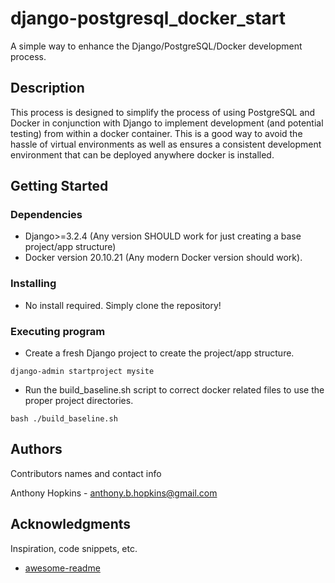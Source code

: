 # django-postgresql_docker_start

A simple way to enhance the Django/PostgreSQL/Docker development process. 

## Description

This process is designed to simplify the process of using PostgreSQL and Docker in conjunction with Django to implement development
 (and potential testing) from within a docker container. This is a good way to avoid the hassle of virtual environments 
 as well as ensures a consistent development environment that can be deployed anywhere docker is installed.

## Getting Started

### Dependencies

* Django>=3.2.4 (Any version SHOULD work for just creating a base project/app structure)
* Docker version 20.10.21 (Any modern Docker version should work).

### Installing

* No install required. Simply clone the repository!

### Executing program

* Create a fresh Django project to create the project/app structure.
```
django-admin startproject mysite
```
* Run the build_baseline.sh script to correct docker related files to use the proper project directories.
```
bash ./build_baseline.sh
```

## Authors

Contributors names and contact info

Anthony Hopkins - anthony.b.hopkins@gmail.com

## Acknowledgments

Inspiration, code snippets, etc.
* [awesome-readme](https://github.com/matiassingers/awesome-readme)
